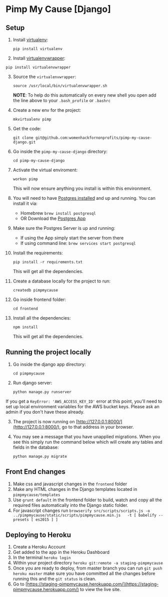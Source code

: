 # Pimp My Cause [Django]

## Setup

1. Install [virtualenv](https://virtualenv.pypa.io/en/stable/):

	`pip install virtualenv`

2. Install [virtualenvwrapper](https://virtualenvwrapper.readthedocs.io/en/latest/install.html):

  `pip install virtualenvwrapper`

3. Source the `virtualenvwrapper`:

	`source /usr/local/bin/virtualenvwrapper.sh`

	**NOTE**: To help do this automatically on every new shell you open add the line above to your `.bash_profile` or  `.bashrc`

4. Create a new env for the project:

	 `mkvirtualenv pimp`

5. Get the code:

	`git clone git@github.com:womenhackfornonprofits/pimp-my-cause-django.git`

6. Go inside the `pimp-my-cause-django` directory:

	`cd pimp-my-cause-django`

7. Activate the virtual enviroment:

	 `workon pimp`

	 This will now ensure anything you install is within this environment.

8. You will need to have [Postgres installed](https://www.postgresql.org/download/) and up and running. You can install it via:
	- Homebrew `brew install postgresql`
	- OR Download the [Postgres App](http://postgresapp.com/)

9. Make sure the Postgres Server is up and running:
	- If using the App simply start the server from there
	- If using command line: `brew services start postgresql`

9. Install the requirements:

	 `pip install -r requirements.txt`

	 This will get all the dependencies.

9. Create a database locally for the project to run:

	`createdb pimpmycause`

10. Go inside frontend folder:

	`cd frontend`

11. Install all the dependencies:

	 `npm install`

	 This will get all the dependencies.

## Running the project locally
1. Go inside the django app directory:

	`cd pimpmycause`

2. Run django server:

	`python manage.py runserver`

  If you get a `KeyError: 'AWS_ACCESS_KEY_ID'` error at this point, you'll need to set up local environment variables for the AWS bucket keys. Please ask an admin if you don't have these already.

3. The project is now running on [http://127.0.0.1:8000/](http://127.0.0.1:8000/), go to that address in your browser.

4. You may see a message that you have unapplied migrations. When you see this simply run the command below which will create any tables and fields in the database:

	`python manage.py migrate`

## Front End changes
1. Make css and javascript changes in the `frontend` folder
2. Make any HTML changes in the Django templates located in `pimpmycause/templates`
3. Use `grunt default` in the frontend folder to build, watch and copy all the required files automatically into the Django static folder.
4. For javascript changes run `browserify src/scripts/scripts.js -o ../pimpmycause/static/scripts/pimpmycause.min.js   -t [ babelify --presets [ es2015 ] ]`

## Deploying to Heroku
1. Create a Heroku Account
2. Get added to the app in the Heroku Dashboard
3. In the terminal `heroku login`
4. Within your project directory `heroku git:remote -a staging-pimpmycause`
5. Once you are ready to deploy, from master branch you can run `git push heroku master` make sure you have committed all the changes before running this and the `git status` is clean.
6. Go to [https://staging-pimpmycause.herokuapp.com/](https://staging-pimpmycause.herokuapp.com/) to view the live site.
